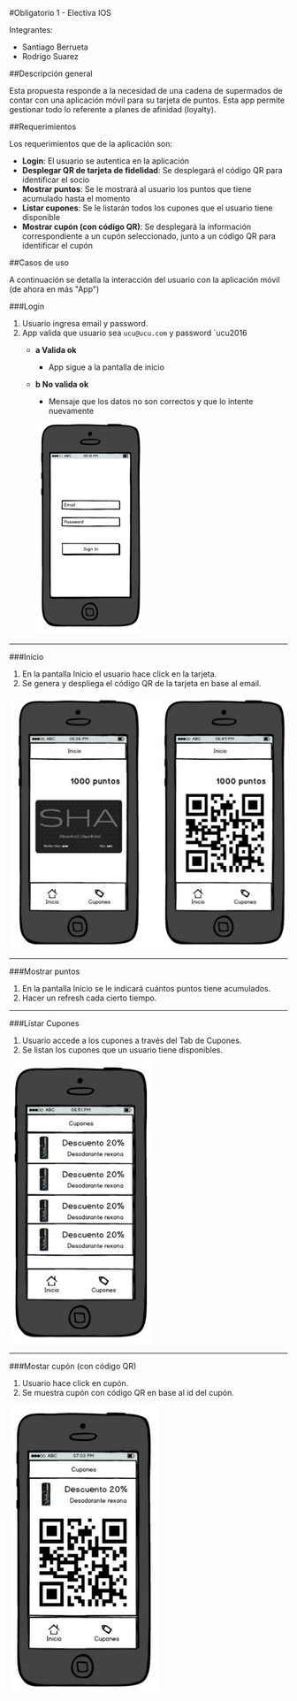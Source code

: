 #Obligatorio 1 - Electiva IOS

Integrantes:
	
- Santiago Berrueta
- Rodrigo Suarez
	
##Descripción general

Esta propuesta responde a la necesidad de una cadena de supermados de contar con una aplicación móvil para su tarjeta de puntos. Esta app permite gestionar todo lo referente a planes de afinidad (loyalty).

##Requerimientos

Los requerimientos que de la aplicación son:

- **Login**: El usuario se autentica en la aplicación
- **Desplegar QR de tarjeta de fidelidad**: Se desplegará el código QR para identificar el
socio
- **Mostrar puntos**: Se le mostrará al usuario los puntos que tiene acumulado hasta el
momento
- **Listar cupones**: Se le listarán todos los cupones que el usuario tiene disponible
- **Mostrar cupón (con código QR)**: Se desplegará la información correspondiente a un
cupón seleccionado, junto a un código QR para identificar el cupón

##Casos de uso

A continuación se detalla la interacción del usuario con la aplicación móvil (de ahora en más "App")

###Login

1. Usuario ingresa e­mail y password.
2. App valida que usuario sea `ucu@ucu.com` y password `ucu2016
	- **a Valida ok**
		- App sigue a la pantalla de inicio
	- **b No valida ok**
		- Mensaje que los datos no son correctos y que lo intente nuevamente
		
		![Img-1](images/img-1.png)
	
---

###Inicio

1.  En la pantalla Inicio el usuario hace click en la tarjeta.
2. Se genera y despliega el código QR de la tarjeta en base al email.

![Img-2](images/img-2.png)

---

###Mostrar puntos

1. En la pantalla Inicio se le indicará cuántos puntos tiene acumulados.
2. Hacer un refresh cada cierto tiempo.

---

###Listar Cupones

1. Usuario accede a los cupones a través del Tab de Cupones.
2. Se listan los cupones que un usuario tiene disponibles.

![Img-3](images/img-3.png)

---

###Mostar cupón (con código QR)

1. Usuario hace click en cupón.
2. Se muestra cupón con código QR en base al id del cupón. 

![Img-4](images/img-4.png)